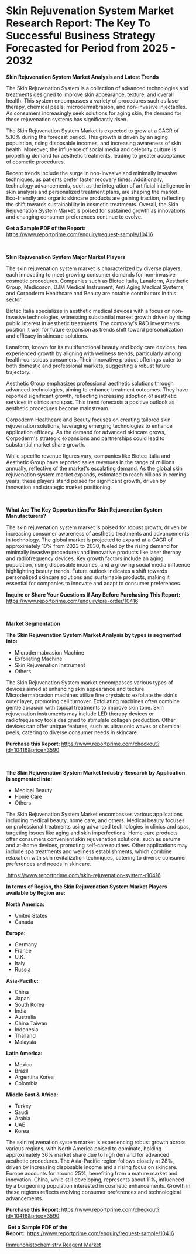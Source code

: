 <p><h1>Skin Rejuvenation System Market Research Report: The Key To Successful Business Strategy Forecasted for Period from 2025 - 2032</h1></p><p><strong>Skin Rejuvenation System Market Analysis and Latest Trends</strong></p>
<p><p>The Skin Rejuvenation System is a collection of advanced technologies and treatments designed to improve skin appearance, texture, and overall health. This system encompasses a variety of procedures such as laser therapy, chemical peels, microdermabrasion, and non-invasive injectables. As consumers increasingly seek solutions for aging skin, the demand for these rejuvenation systems has significantly risen.</p><p>The Skin Rejuvenation System Market is expected to grow at a CAGR of 5.10% during the forecast period. This growth is driven by an aging population, rising disposable incomes, and increasing awareness of skin health. Moreover, the influence of social media and celebrity culture is propelling demand for aesthetic treatments, leading to greater acceptance of cosmetic procedures.</p><p>Recent trends include the surge in non-invasive and minimally invasive techniques, as patients prefer faster recovery times. Additionally, technology advancements, such as the integration of artificial intelligence in skin analysis and personalized treatment plans, are shaping the market. Eco-friendly and organic skincare products are gaining traction, reflecting the shift towards sustainability in cosmetic treatments. Overall, the Skin Rejuvenation System Market is poised for sustained growth as innovations and changing consumer preferences continue to evolve.</p></p>
<p><strong>Get a Sample PDF of the Report:&nbsp;</strong> <a href="https://www.reportprime.com/enquiry/request-sample/10416?utm_campaign=3112&utm_medium=2&utm_source=Github&utm_content=ia&utm_term=20032025&utm_id=skin-rejuvenation-system">https://www.reportprime.com/enquiry/request-sample/10416</a></p>
<p>&nbsp;</p>
<p><strong>Skin Rejuvenation System Major Market Players</strong></p>
<p><p>The skin rejuvenation system market is characterized by diverse players, each innovating to meet growing consumer demands for non-invasive cosmetic procedures. Companies such as Biotec Italia, Lanaform, Aesthetic Group, Medicoson, DJM Medical Instrument, Anti Aging Medical Systems, and Corpoderm Healthcare and Beauty are notable contributors in this sector.</p><p>Biotec Italia specializes in aesthetic medical devices with a focus on non-invasive technologies, witnessing substantial market growth driven by rising public interest in aesthetic treatments. The company's R&D investments position it well for future expansion as trends shift toward personalization and efficacy in skincare solutions.</p><p>Lanaform, known for its multifunctional beauty and body care devices, has experienced growth by aligning with wellness trends, particularly among health-conscious consumers. Their innovative product offerings cater to both domestic and professional markets, suggesting a robust future trajectory.</p><p>Aesthetic Group emphasizes professional aesthetic solutions through advanced technologies, aiming to enhance treatment outcomes. They have reported significant growth, reflecting increasing adoption of aesthetic services in clinics and spas. This trend forecasts a positive outlook as aesthetic procedures become mainstream.</p><p>Corpoderm Healthcare and Beauty focuses on creating tailored skin rejuvenation solutions, leveraging emerging technologies to enhance application efficacy. As the demand for advanced skincare grows, Corpoderm's strategic expansions and partnerships could lead to substantial market share growth.</p><p>While specific revenue figures vary, companies like Biotec Italia and Aesthetic Group have reported sales revenues in the range of millions annually, reflective of the market's escalating demand. As the global skin rejuvenation system market expands, estimated to reach billions in coming years, these players stand poised for significant growth, driven by innovation and strategic market positioning.</p></p>
<p>&nbsp;</p>
<p><strong>What Are The Key Opportunities For Skin Rejuvenation System Manufacturers?</strong></p>
<p><p>The skin rejuvenation system market is poised for robust growth, driven by increasing consumer awareness of aesthetic treatments and advancements in technology. The global market is projected to expand at a CAGR of approximately 10% from 2023 to 2030, fueled by the rising demand for minimally invasive procedures and innovative products like laser therapy and radiofrequency devices. Key growth factors include an aging population, rising disposable incomes, and a growing social media influence highlighting beauty trends. Future outlook indicates a shift towards personalized skincare solutions and sustainable products, making it essential for companies to innovate and adapt to consumer preferences.</p></p>
<p><strong>Inquire or Share Your Questions If Any Before Purchasing This Report:</strong> <a href="https://www.reportprime.com/enquiry/pre-order/10416?utm_campaign=3112&utm_medium=2&utm_source=Github&utm_content=ia&utm_term=20032025&utm_id=skin-rejuvenation-system">https://www.reportprime.com/enquiry/pre-order/10416</a></p>
<p>&nbsp;</p>
<p><strong>Market Segmentation</strong></p>
<p><strong>The Skin Rejuvenation System Market Analysis by types is segmented into:</strong></p>
<p><ul><li>Microdermabrasion Machine</li><li>Exfoliating Machine</li><li>Skin Rejuvenation Instrument</li><li>Others</li></ul></p>
<p><p>The Skin Rejuvenation System market encompasses various types of devices aimed at enhancing skin appearance and texture. Microdermabrasion machines utilize fine crystals to exfoliate the skin's outer layer, promoting cell turnover. Exfoliating machines often combine gentle abrasion with topical treatments to improve skin tone. Skin rejuvenation instruments may include LED therapy devices or radiofrequency tools designed to stimulate collagen production. Other devices can offer unique features, such as ultrasonic waves or chemical peels, catering to diverse consumer needs in skincare.</p></p>
<p><strong>Purchase this Report:&nbsp;</strong><a href="https://www.reportprime.com/checkout?id=10416&price=3590&utm_campaign=3112&utm_medium=2&utm_source=Github&utm_content=ia&utm_term=20032025&utm_id=skin-rejuvenation-system">https://www.reportprime.com/checkout?id=10416&price=3590</a></p>
<p>&nbsp;</p>
<p><strong>The Skin Rejuvenation System Market Industry Research by Application is segmented into:</strong></p>
<p><ul><li>Medical Beauty</li><li>Home Care</li><li>Others</li></ul></p>
<p><p>The Skin Rejuvenation System Market encompasses various applications including medical beauty, home care, and others. Medical beauty focuses on professional treatments using advanced technologies in clinics and spas, targeting issues like aging and skin imperfections. Home care products offer consumers convenient skin rejuvenation solutions, such as serums and at-home devices, promoting self-care routines. Other applications may include spa treatments and wellness establishments, which combine relaxation with skin revitalization techniques, catering to diverse consumer preferences and needs in skincare.</p></p>
<p><a href="https://www.reportprime.com/skin-rejuvenation-system-r10416?utm_campaign=3112&utm_medium=2&utm_source=Github&utm_content=ia&utm_term=20032025&utm_id=skin-rejuvenation-system">&nbsp;https://www.reportprime.com/skin-rejuvenation-system-r10416</a></p>
<p><strong>In terms of Region, the Skin Rejuvenation System Market Players available by Region are:</strong></p>
<p>
    <p> <strong> North America: </strong>
        <ul>
            <li>United States</li>
            <li>Canada</li>
        </ul>
        </p> 
    <p> <strong> Europe: </strong>
        <ul>
            <li>Germany</li>
            <li>France</li>
            <li>U.K.</li>
            <li>Italy</li>
            <li>Russia</li>
        </ul>
        </p> 
    <p> <strong> Asia-Pacific: </strong>
        <ul>
            <li>China</li>
            <li>Japan</li>
            <li>South Korea</li>
            <li>India</li>
            <li>Australia</li>
            <li>China Taiwan</li>
            <li>Indonesia</li>
            <li>Thailand</li>
            <li>Malaysia</li>
        </ul>
        </p> 
    <p> <strong> Latin America: </strong>
        <ul>
            <li>Mexico</li>
            <li>Brazil</li>
            <li>Argentina Korea</li>
            <li>Colombia</li>
        </ul>
        </p> 
    <p> <strong> Middle East & Africa: </strong>
        <ul>
            <li>Turkey</li>
            <li>Saudi</li>
            <li>Arabia</li>
            <li>UAE</li>
            <li>Korea</li>
        </ul>
    </p>
    </p>
<p><p>The skin rejuvenation system market is experiencing robust growth across various regions, with North America poised to dominate, holding approximately 36% market share due to high demand for advanced aesthetic procedures. The Asia-Pacific region follows closely at 28%, driven by increasing disposable income and a rising focus on skincare. Europe accounts for around 25%, benefiting from a mature market and innovation. China, while still developing, represents about 11%, influenced by a burgeoning population interested in cosmetic enhancements. Growth in these regions reflects evolving consumer preferences and technological advancements.</p></p>
<p><strong>Purchase this Report: </strong><a href="https://www.reportprime.com/checkout?id=10416&price=3590&utm_campaign=3112&utm_medium=2&utm_source=Github&utm_content=ia&utm_term=20032025&utm_id=skin-rejuvenation-system">https://www.reportprime.com/checkout?id=10416&price=3590</a></p>
<p>&nbsp;<strong>Get a Sample PDF of the Report:&nbsp;&nbsp;</strong><a href="https://www.reportprime.com/enquiry/request-sample/10416?utm_campaign=3112&utm_medium=2&utm_source=Github&utm_content=ia&utm_term=20032025&utm_id=skin-rejuvenation-system">https://www.reportprime.com/enquiry/request-sample/10416</a></p>
<p><strong></strong></p>
<p><p><a href="https://github.com/zitanebeibit9/Market-Research-Report-List-1/blob/main/immunohistochemistry-reagent-market.md?utm_campaign=3112&utm_medium=2&utm_source=Github&utm_content=ia&utm_term=20032025&utm_id=skin-rejuvenation-system">Immunohistochemistry Reagent Market</a></p></p>